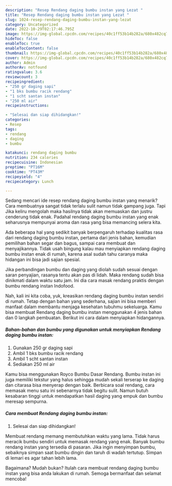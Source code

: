 ```yaml
---
description: "Resep Rendang daging bumbu instan yang Lezat "
title: "Resep Rendang daging bumbu instan yang Lezat "
slug: 1024-resep-rendang-daging-bumbu-instan-yang-lezat
category: Uncategorized
date: 2022-10-29T02:17:46.795Z
image: https://img-global.cpcdn.com/recipes/40c1ff53b14b282a/680x482cq70/rendang-daging-bumbu-instan-foto-resep-utama.jpg
hideToc: false
enableToc: true
enableTocContent: false
thumbnail: https://img-global.cpcdn.com/recipes/40c1ff53b14b282a/680x482cq70/rendang-daging-bumbu-instan-foto-resep-utama.jpg
cover: https://img-global.cpcdn.com/recipes/40c1ff53b14b282a/680x482cq70/rendang-daging-bumbu-instan-foto-resep-utama.jpg
author: Admin
authorAv: notfound
ratingvalue: 3.6
reviewcount: 3
recipeingredient:
- "250 gr daging sapi"
- "1 bks bumbu racik rendang"
- "1 scht santan instan"
- "250 ml air"
recipeinstructions:

- "Selesai dan siap dihidangkan!"
categories:
- Resep
tags:
- rendang
- daging
- bumbu

katakunci: rendang daging bumbu 
nutrition: 234 calories
recipecuisine: Indonesian
preptime: "PT16M"
cooktime: "PT43M"
recipeyield: "4"
recipecategory: Lunch

---
```



Sedang mencari ide resep rendang daging bumbu instan yang menarik? Cara membuatnya sangat tidak terlalu sulit namun tidak gampang juga. Tapi Jika keliru mengolah maka hasilnya tidak akan memuaskan dan justru cenderung tidak enak. Padahal rendang daging bumbu instan yang enak seharusnya mempunyai aroma dan rasa yang bisa memancing selera kita.


Ada beberapa hal yang sedikit banyak berpengaruh terhadap kualitas rasa dari rendang daging bumbu instan, pertama dari jenis bahan, kemudian pemilihan bahan segar dan bagus, sampai cara membuat dan menyajikannya. Tidak usah bingung kalau mau menyiapkan rendang daging bumbu instan enak di rumah, karena asal sudah tahu caranya maka hidangan ini bisa jadi sajian spesial.

Jika perbandingan bumbu dan daging yang diolah sudah sesuai dengan saran penyajian, rasanya tentu akan pas di lidah. Maka rendang sudah bisa dinikmati dalam waktu satu jam. Ini dia cara masak rendang praktis dengan bumbu rendang instan Indofood.


Nah, kali ini kita coba, yuk, kreasikan rendang daging bumbu instan sendiri di rumah. Tetap dengan bahan yang sederhana, sajian ini bisa memberi manfaat dalam membantu menjaga kesehatan tubuhmu sekeluarga. Kamu bisa membuat Rendang daging bumbu instan menggunakan 4 jenis bahan dan 0 langkah pembuatan. Berikut ini cara dalam menyiapkan hidangannya.

<!--inarticleads1-->

##### Bahan-bahan dan bumbu yang digunakan untuk menyiapkan Rendang daging bumbu instan:

1. Gunakan 250 gr daging sapi
1. Ambil 1 bks bumbu racik rendang
1. Ambil 1 scht santan instan
1. Sediakan 250 ml air


Kamu bisa menggunakan Royco Bumbu Dasar Rendang. Bumbu instan ini juga memiliki tekstur yang halus sehingga mudah sekali terserap ke daging dan citarasa bisa menyerap dengan baik. Berbicara soal rendang, cara memasak menu satu ini sebenarnya tidak begitu sulit. Namun butuh kesabaran tinggi untuk mendapatkan hasil daging yang empuk dan bumbu meresap sempurna. 

<!--inarticleads2-->

##### Cara membuat Rendang daging bumbu instan:


1. Selesai dan siap dihidangkan!

Membuat rendang memang membutuhkan waktu yang lama. Tidak harus meracik bumbu sendiri untuk memasak rendang yang enak. Banyak bumbu rendang instan yang tersedia di pasaran. Jika ingin menyimpan bumbu, sebaiknya simpan saat bumbu dingin dan taruh di wadah tertutup. Simpan di lemari es agar tahan lebih lama. 

Bagaimana? Mudah bukan? Itulah cara membuat rendang daging bumbu instan yang bisa anda lakukan di rumah. Semoga bermanfaat dan selamat mencoba!
